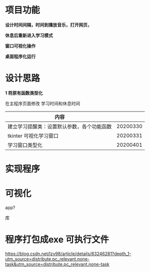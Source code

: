 # 项目功能



**设计时间间隔，时间到播放音乐，打开网页，**

**休息后重新进入学习模式**

**窗口可视化操作**

**桌面程序化运行**



# 设计思路

**1 将原有函数类型化**

在主程序页面修改 学习时间和休息时间

| 内容                                       |      |
| ------------------------------------------ | ---- |
| 建立学习提醒类：设置默认参数，各个功能函数 |  20200330    |
| tkinter 可视化学习窗口                     |    20200331  |
|  学习窗口类型化               |    20200401  |


# 实现程序

# 可视化
app?

库

# 程序打包成exe 可执行文件

https://blog.csdn.net/lzy98/article/details/83246281?depth_1-utm_source=distribute.pc_relevant.none-task&utm_source=distribute.pc_relevant.none-task